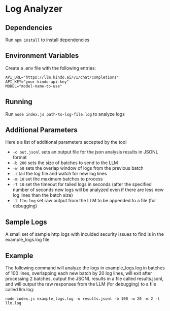 # Log Analyzer

## Dependencies
Run `npm install` to install dependencies

## Environment Variables
Create a .env file with the following entries:
```
API_URL="https://llm.kindo.ai/v1/chat/completions"
API_KEY="your-kindo-api-key"
MODEL="model-name-to-use"
```

## Running
Run `node index.js path-to-log-file.log` to analyze logs

## Additional Parameters
Here's a list of additional parameters accepted by the tool
  - `-o out.jsonl` sets an output file for the json analysis results in JSONL format
  - `-b 200` sets the size of batches to send to the LLM
  - `-w 50` sets the overlap window of logs from the previous batch
  - `-t` tail the log file and watch for new log lines
  - `-m 10` set the maximum batches to process
  - `-T 10` set the timeout for tailed logs in seconds (after the specified number of seconds new logs will be analyzed even if there are less new log lines than the batch size)
  - `-l llm.log` set raw output from the LLM to be appended to a file (for debugging) 

## Sample Logs
A small set of sample http logs with inculded security issues to find is in the example_logs.log file

## Example
The following command will analyze the logs in example_logs.log in batches of 100 lines, overlapping each new batch by 20 log lines, will exit after processing 2 batches, output the JSONL results in a file called results.jsonl, and will output the raw responses from the LLM (for debugging) to a file called llm.log:

`node index.js example_logs.log -o results.jsonl -b 100 -w 20 -m 2 -l llm.log`


